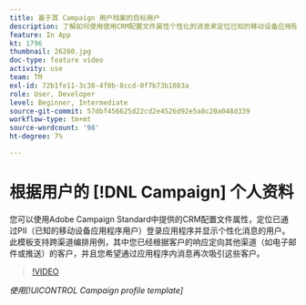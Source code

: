 ```yaml
---
title: 基于其 Campaign 用户档案的目标用户
description: 了解如何使用使用CRM配置文件属性个性化的消息来定位已知的移动设备应用程序用户。
feature: In App
kt: 1796
thumbnail: 26200.jpg
doc-type: feature video
activity: use
team: TM
exl-id: 72b1fe11-3c38-4f0b-8ccd-0f7b73b1083a
role: User, Developer
level: Beginner, Intermediate
source-git-commit: 57dbf456625d22cd2e4526d92e5a8c20a048d339
workflow-type: tm+mt
source-wordcount: '98'
ht-degree: 7%

---
```


# 根据用户的 [!DNL Campaign] 个人资料

您可以使用Adobe Campaign Standard中提供的CRM配置文件属性，定位已通过PII（已知的移动设备应用程序用户）登录应用程序并显示个性化消息的用户。 此模板支持跨渠道编排用例，其中您已经根据客户的响应定向其他渠道（如电子邮件或推送）的客户，并且您希望通过应用程序内消息再次吸引这些客户。

>[!VIDEO](https://video.tv.adobe.com/v/26200?quality=12)

*使用[!UICONTROL Campaign profile template]*
